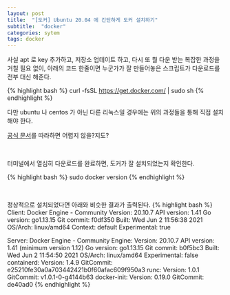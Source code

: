 ```yaml
---
layout: post
title:  "[도커] Ubuntu 20.04 에 간단하게 도커 설치하기"
subtitle:  "docker"
categories: sytem
tags: docker
---
```


사실 apt 로 key 추가하고, 저장소 업데이트 하고, 다시 또 뭘 다운 받는 복잡한 과정을 거칠 필요 없이, 아래의 코드 한줄이면 누군가가 잘 만들어놓은 스크립트가 다운로드를 전부 대신 해준다.

{% highlight bash %}
curl -fsSL https://get.docker.com/ | sudo sh
{% endhighlight %}

다만 ubuntu 나 centos 가 아닌 다른 리눅스일 경우에는 위의 과정들을 통해 직접 설치해야 한다.

[공식 문서](https://docs.docker.com/engine/install/debian/)를 따라하면 어렵지 않을?지도?

<br>

터미널에서 열심히 다운로드를 완료하면, 도커가 잘 설치되었는지 확인한다.

{% highlight bash %}
sudo docker version
{% endhighlight %}

<br>

정상적으로 설치되었다면 아래와 비슷한 결과가 출력된다.
{% highlight bash %}
Client: Docker Engine - Community
 Version:           20.10.7
 API version:       1.41
 Go version:        go1.13.15
 Git commit:        f0df350
 Built:             Wed Jun  2 11:56:38 2021
 OS/Arch:           linux/amd64
 Context:           default
 Experimental:      true

Server: Docker Engine - Community
 Engine:
  Version:          20.10.7
  API version:      1.41 (minimum version 1.12)
  Go version:       go1.13.15
  Git commit:       b0f5bc3
  Built:            Wed Jun  2 11:54:50 2021
  OS/Arch:          linux/amd64
  Experimental:     false
 containerd:
  Version:          1.4.9
  GitCommit:        e25210fe30a0a703442421b0f60afac609f950a3
 runc:
  Version:          1.0.1
  GitCommit:        v1.0.1-0-g4144b63
 docker-init:
  Version:          0.19.0
  GitCommit:        de40ad0
{% endhighlight %}